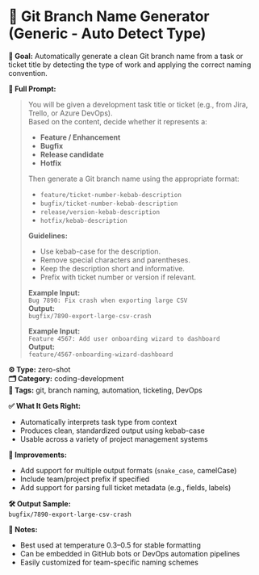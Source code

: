 # 📌 Git Branch Name Generator (Generic - Auto Detect Type)

**🎯 Goal:** Automatically generate a clean Git branch name from a task or ticket title by detecting the type of work and applying the correct naming convention.

**💬 Full Prompt:**
> You will be given a development task title or ticket (e.g., from Jira, Trello, or Azure DevOps).  
> Based on the content, decide whether it represents a:
> - **Feature / Enhancement**
> - **Bugfix**
> - **Release candidate**
> - **Hotfix**
>
> Then generate a Git branch name using the appropriate format:
>
> - `feature/ticket-number-kebab-description`  
> - `bugfix/ticket-number-kebab-description`  
> - `release/version-kebab-description`  
> - `hotfix/kebab-description`
>
> **Guidelines:**  
> - Use kebab-case for the description.  
> - Remove special characters and parentheses.  
> - Keep the description short and informative.  
> - Prefix with ticket number or version if relevant.
>
> **Example Input:**  
> `Bug 7890: Fix crash when exporting large CSV`  
> **Output:**  
> `bugfix/7890-export-large-csv-crash`
>
> **Example Input:**  
> `Feature 4567: Add user onboarding wizard to dashboard`  
> **Output:**  
> `feature/4567-onboarding-wizard-dashboard`

**⚙️ Type:** zero-shot  
**🗂️ Category:** coding-development  
**🧠 Tags:** git, branch naming, automation, ticketing, DevOps

**✅ What It Gets Right:**  
- Automatically interprets task type from context  
- Produces clean, standardized output using kebab-case  
- Usable across a variety of project management systems

**🧪 Improvements:**  
- Add support for multiple output formats (`snake_case`, camelCase)  
- Include team/project prefix if specified  
- Add support for parsing full ticket metadata (e.g., fields, labels)

**🛠️ Output Sample:**  
`bugfix/7890-export-large-csv-crash`

**📓 Notes:**  
- Best used at temperature 0.3–0.5 for stable formatting  
- Can be embedded in GitHub bots or DevOps automation pipelines  
- Easily customized for team-specific naming schemes
